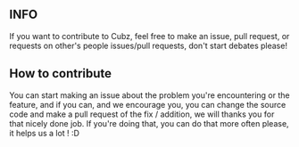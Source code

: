 ## INFO
If you want to contribute to Cubz, feel free to make an issue, pull request, or requests on other's people issues/pull requests,
don't start debates please!

## How to contribute
You can start making an issue about the problem you're encountering or the feature, and if you can, and we
encourage you, you can change the source code and make a pull request of the fix / addition, we will thanks you for that
nicely done job. If you're doing that, you can do that more often please, it helps us a lot ! :D
